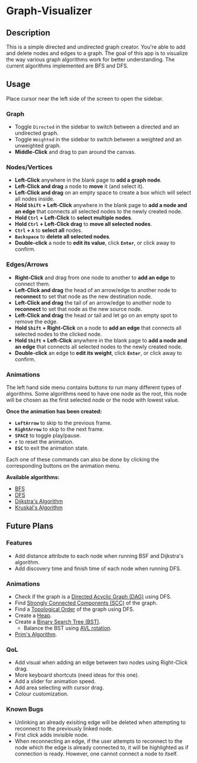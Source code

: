 # Graph-Visualizer

## Description

This is a simple directed and undirected graph creator. You're able to add and delete nodes and edges to a graph. The goal of this app is to visualize the way various graph algorithms work for better understanding. The current algorithms implemented are BFS and DFS.

## Usage

Place cursor near the left side of the screen to open the sidebar.

### Graph

-   Toggle `Directed` in the sidebar to switch between a directed and an undirected graph.
-   Toggle `Weighted` in the sidebar to switch between a weighted and an unweighted graph.
-   **Middle-Click** and drag to pan around the canvas.

### Nodes/Vertices

-   **Left-Click** anywhere in the blank page to **add a graph node**.
-   **Left-Click and drag** a node to **move** it (and select it).
-   **Left-Click and drag** on an empty space to create a box which will select all nodes inside.
-   **Hold `Shift` + Left-Click** anywhere in the blank page to **add a node and an edge** that connects all selected nodes to the newly created node.
-   **Hold `Ctrl` + Left-Click** to **select multiple nodes**.
-   **Hold `Ctrl` + Left-Click drag** to **move all selected nodes**.
-   **`Ctrl` + `A`** to **select all** nodes.
-   **`Backspace`** to **delete all selected nodes**.
-   **Double-click** a node to **edit its value**, click **`Enter`**, or click away to confirm.

### Edges/Arrows

-   **Right-Click** and drag from one node to another to **add an edge** to connect them.
-   **Left-Click and drag** the head of an arrow/edge to another node to **reconnect** to set that node as the new destination node.
-   **Left-Click and drag** the tail of an arrow/edge to another node to **reconnect** to set that node as the new source node.
-   **Left-Click and drag** the head or tail and let go on an empty spot to remove the edge.
-   **Hold `Shift` + Right-Click** on a node to **add an edge** that connects all selected nodes to the clicked node.
-   **Hold `Shift` + Left-Click** anywhere in the blank page to **add a node and an edge** that connects all selected nodes to the newly created node.
-   **Double-click** an edge to **edit its weight**, click **`Enter`**, or click away to confirm.

### Animations

The left hand side menu contains buttons to run many different types of algorithms. Some algorithms need to have one node as the root, this node will be chosen as the first selected node or the node with lowest value.

**Once the animation has been created:**

-   **`LeftArrow`** to skip to the previous frame.
-   **`RightArrow`** to skip to the next frame.
-   **`SPACE`** to toggle play/pause.
-   **`r`** to reset the animation.
-   **`ESC`** to exit the animation state.

Each one of these commands can also be done by clicking the corresponding buttons on the animation menu.

**Available algorithms:**

-   [BFS](https://en.wikipedia.org/wiki/Breadth-first_search)
-   [DFS](https://en.wikipedia.org/wiki/Depth-first_search)
-   [Dijkstra's Algorithm](https://en.wikipedia.org/wiki/Dijkstra%27s_algorithm)
-   [Kruskal's Algorithm](https://en.wikipedia.org/wiki/Kruskal%27s_algorithm)

## Future Plans

### Features

-   Add distance attribute to each node when running BSF and Dijkstra's algorithm.
-   Add discovery time and finish time of each node when running DFS.

### Animations

-   Check if the graph is a [Directed Acyclic Graph (DAG)](https://en.wikipedia.org/wiki/Directed_acyclic_graph) using DFS.
-   Find [Strongly Connected Components (SCC)](https://en.wikipedia.org/wiki/Strongly_connected_component) of the graph.
-   Find a [Topological Order](https://en.wikipedia.org/wiki/Topological_sorting) of the graph using DFS.
-   Create a [Heap](<https://en.wikipedia.org/wiki/Heap_(data_structure)>).
-   Create a [Binary Search Tree (BST)](https://en.wikipedia.org/wiki/Binary_search_tree).
    -   Balance the BST using [AVL rotation](https://en.wikipedia.org/wiki/AVL_tree#Rebalancing).
-   [Prim's Algorithm](https://en.wikipedia.org/wiki/Prim's_algorithm).

### QoL

-   Add visual when adding an edge between two nodes using Right-Click drag.
-   More keyboard shortcuts (need ideas for this one).
-   Add a slider for animation speed.
-   Add area selecting with cursor drag.
-   Colour customization.

### Known Bugs

-   Unlinking an already exisiting edge will be deleted when attempting to reconnect to the previously linked node.
-   First click adds invisible node.
-   When reconnecting an edge, if the user attempts to reconnect to the node which the edge is already connected to, it will be highlighted as if connection is ready. However, one cannot connect a node to itself.
